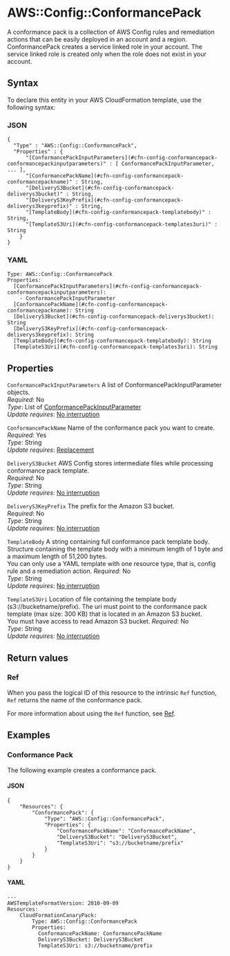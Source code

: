 # AWS::Config::ConformancePack<a name="aws-resource-config-conformancepack"></a>

A conformance pack is a collection of AWS Config rules and remediation actions that can be easily deployed in an account and a region\. ConformancePack creates a service linked role in your account\. The service linked role is created only when the role does not exist in your account\. 

## Syntax<a name="aws-resource-config-conformancepack-syntax"></a>

To declare this entity in your AWS CloudFormation template, use the following syntax:

### JSON<a name="aws-resource-config-conformancepack-syntax.json"></a>

```
{
  "Type" : "AWS::Config::ConformancePack",
  "Properties" : {
      "[ConformancePackInputParameters](#cfn-config-conformancepack-conformancepackinputparameters)" : [ ConformancePackInputParameter, ... ],
      "[ConformancePackName](#cfn-config-conformancepack-conformancepackname)" : String,
      "[DeliveryS3Bucket](#cfn-config-conformancepack-deliverys3bucket)" : String,
      "[DeliveryS3KeyPrefix](#cfn-config-conformancepack-deliverys3keyprefix)" : String,
      "[TemplateBody](#cfn-config-conformancepack-templatebody)" : String,
      "[TemplateS3Uri](#cfn-config-conformancepack-templates3uri)" : String
    }
}
```

### YAML<a name="aws-resource-config-conformancepack-syntax.yaml"></a>

```
Type: AWS::Config::ConformancePack
Properties: 
  [ConformancePackInputParameters](#cfn-config-conformancepack-conformancepackinputparameters): 
    - ConformancePackInputParameter
  [ConformancePackName](#cfn-config-conformancepack-conformancepackname): String
  [DeliveryS3Bucket](#cfn-config-conformancepack-deliverys3bucket): String
  [DeliveryS3KeyPrefix](#cfn-config-conformancepack-deliverys3keyprefix): String
  [TemplateBody](#cfn-config-conformancepack-templatebody): String
  [TemplateS3Uri](#cfn-config-conformancepack-templates3uri): String
```

## Properties<a name="aws-resource-config-conformancepack-properties"></a>

`ConformancePackInputParameters`  <a name="cfn-config-conformancepack-conformancepackinputparameters"></a>
A list of ConformancePackInputParameter objects\.  
*Required*: No  
*Type*: List of [ConformancePackInputParameter](aws-properties-config-conformancepack-conformancepackinputparameter.md)  
*Update requires*: [No interruption](https://docs.aws.amazon.com/AWSCloudFormation/latest/UserGuide/using-cfn-updating-stacks-update-behaviors.html#update-no-interrupt)

`ConformancePackName`  <a name="cfn-config-conformancepack-conformancepackname"></a>
Name of the conformance pack you want to create\.  
*Required*: Yes  
*Type*: String  
*Update requires*: [Replacement](https://docs.aws.amazon.com/AWSCloudFormation/latest/UserGuide/using-cfn-updating-stacks-update-behaviors.html#update-replacement)

`DeliveryS3Bucket`  <a name="cfn-config-conformancepack-deliverys3bucket"></a>
AWS Config stores intermediate files while processing conformance pack template\.  
*Required*: No  
*Type*: String  
*Update requires*: [No interruption](https://docs.aws.amazon.com/AWSCloudFormation/latest/UserGuide/using-cfn-updating-stacks-update-behaviors.html#update-no-interrupt)

`DeliveryS3KeyPrefix`  <a name="cfn-config-conformancepack-deliverys3keyprefix"></a>
The prefix for the Amazon S3 bucket\.  
*Required*: No  
*Type*: String  
*Update requires*: [No interruption](https://docs.aws.amazon.com/AWSCloudFormation/latest/UserGuide/using-cfn-updating-stacks-update-behaviors.html#update-no-interrupt)

`TemplateBody`  <a name="cfn-config-conformancepack-templatebody"></a>
A string containing full conformance pack template body\. Structure containing the template body with a minimum length of 1 byte and a maximum length of 51,200 bytes\.  
You can only use a YAML template with one resource type, that is, config rule and a remediation action\. 
*Required*: No  
*Type*: String  
*Update requires*: [No interruption](https://docs.aws.amazon.com/AWSCloudFormation/latest/UserGuide/using-cfn-updating-stacks-update-behaviors.html#update-no-interrupt)

`TemplateS3Uri`  <a name="cfn-config-conformancepack-templates3uri"></a>
Location of file containing the template body \(s3://bucketname/prefix\)\. The uri must point to the conformance pack template \(max size: 300 KB\) that is located in an Amazon S3 bucket\.  
You must have access to read Amazon S3 bucket\.
*Required*: No  
*Type*: String  
*Update requires*: [No interruption](https://docs.aws.amazon.com/AWSCloudFormation/latest/UserGuide/using-cfn-updating-stacks-update-behaviors.html#update-no-interrupt)

## Return values<a name="aws-resource-config-conformancepack-return-values"></a>

### Ref<a name="aws-resource-config-conformancepack-return-values-ref"></a>

 When you pass the logical ID of this resource to the intrinsic `Ref` function, `Ref` returns the name of the conformance pack\. 

For more information about using the `Ref` function, see [Ref](https://docs.aws.amazon.com/AWSCloudFormation/latest/UserGuide/intrinsic-function-reference-ref.html)\.

## Examples<a name="aws-resource-config-conformancepack--examples"></a>

### Conformance Pack<a name="aws-resource-config-conformancepack--examples--Conformance_Pack"></a>

The following example creates a conformance pack\.

#### JSON<a name="aws-resource-config-conformancepack--examples--Conformance_Pack--json"></a>

```
{
    "Resources": {
        "ConformancePack": {
            "Type": "AWS::Config::ConformancePack",
            "Properties": {
                "ConformancePackName": "ConformancePackName",
                "DeliveryS3Bucket": "DeliveryS3Bucket",
                "TemplateS3Uri": "s3://bucketname/prefix"            
            }
        }
    }
}
```

#### YAML<a name="aws-resource-config-conformancepack--examples--Conformance_Pack--yaml"></a>

```
---
AWSTemplateFormatVersion: 2010-09-09
Resources:
    CloudFormationCanaryPack:
        Type: AWS::Config::ConformancePack
        Properties:
          ConformancePackName: ConformancePackName
          DeliveryS3Bucket: DeliveryS3Bucket
          TemplateS3Uri: s3://bucketname/prefix
```